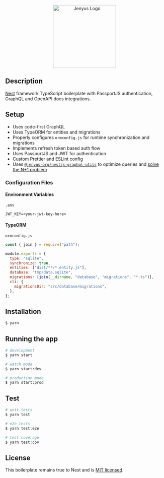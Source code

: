 <p align="center">
  <a href="https://jenyus.web.app/" target="blank"><img src="https://avatars.githubusercontent.com/u/71438996?s=200&v=4" width="200" alt="Jenyus Logo" /></a>
</p>

## Description

[Nest](https://github.com/nestjs/nest) framework TypeScript boilerplate with PassportJS authentication, GraphQL and OpenAPI docs integrations.

## Setup

- Uses code-first GraphQL
- Uses TypeORM for entities and migrations
- Properly configures `ormconfig.js` for runtime synchronization and migrations
- Implements refresh token based auth flow
- Uses PassportJS and JWT for authentication
- Custom Prettier and ESLint config
- Uses [`@jenyus-org/nestjs-graphql-utils`](https://github.com/Jenyus-Org/graphql-utils) to optimize queries and [solve the N+1 problem](https://ravianand.web.app/blog/graphql-utils)

### Configuration Files

#### Environment Variables

`.env`

```env
JWT_KEY=<your-jwt-key-here>
```

#### TypeORM

`ormconfig.js`

```js
const { join } = require("path");

module.exports = {
  type: "sqlite",
  synchronize: true,
  entities: ["dist/**/*.entity.js"],
  database: "tmp/data.sqlite",
  migrations: [join(__dirname, "database", "migrations", "*.ts")],
  cli: {
    migrationsDir: "src/database/migrations",
  },
};
```

## Installation

```bash
$ yarn
```

## Running the app

```bash
# development
$ yarn start

# watch mode
$ yarn start:dev

# production mode
$ yarn start:prod
```

## Test

```bash
# unit tests
$ yarn test

# e2e tests
$ yarn test:e2e

# test coverage
$ yarn test:cov
```

## License

This boilerplate remains true to Nest and is [MIT licensed](LICENSE).
